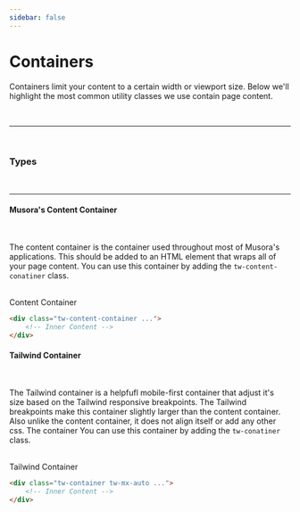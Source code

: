 ```yaml
---
sidebar: false
---
```


# Containers

Containers limit your content to a certain width or viewport size. Below we'll highlight the most common utility classes we use contain page content. 

<br><hr><br>

### Types
<br>
<hr>

#### Musora's Content Container
<br>

The content container is the container used throughout most of Musora's applications. This should be added to an HTML element that wraps all of your page content. You can use this container by adding the `tw-content-conatiner` class.

<br>

<div class="tw-h-14">
    <div class="tw-absolute tw-w-screen tw-right-0">
        <div class="tw-content-container tw-bg-guitareo-200 tw-rounded tw-text-center tw-text-guitareo-700">
            <div class="tw-border-dotted tw-p-4 tw-border-current">
                Content Container
            </div>
        </div>
    </div>
</div>

```html
<div class="tw-content-container ...">
    <!-- Inner Content -->
</div>
```
#### Tailwind Container
<br>

The Tailwind container is a helpfufl mobile-first container that adjust it's size based on the Tailwind responsive breakpoints. The Tailwind breakpoints make this container slightly larger than the content container. Also unlike the content container, it does not align itself or add any other css. The container You can use this container by adding the `tw-conatiner` class.

<br>

<div class="tw-h-14">
    <div class="tw-absolute tw-w-screen tw-right-0">
        <div class="tw-container tw-mx-auto tw-bg-drumeo-200 tw-rounded tw-text-center tw-text-drumeo-700">
            <div class="tw-border-dotted tw-p-4 tw-border-current">
                Tailwind Container
            </div>
        </div>
    </div>
</div>

```html
<div class="tw-container tw-mx-auto ...">
    <!-- Inner Content -->
</div>
```